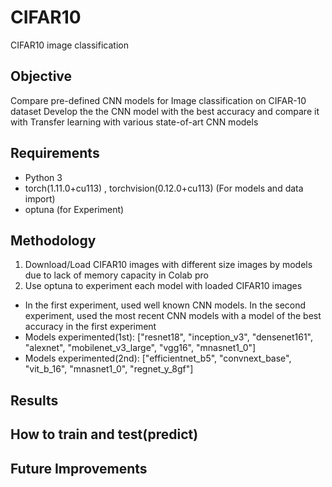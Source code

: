 # CIFAR10
CIFAR10 image classification

## Objective
Compare pre-defined CNN models for Image classification on CIFAR-10 dataset
Develop the the CNN model with the best accuracy and compare it with Transfer learning with various state-of-art CNN models

## Requirements
- Python 3
- torch(1.11.0+cu113) , torchvision(0.12.0+cu113) (For models and data import)
- optuna (for Experiment)

## Methodology
1. Download/Load CIFAR10 images with different size images by models due to lack of memory capacity in Colab pro
2. Use optuna to experiment each model with loaded CIFAR10 images </br>
  - In the first experiment, used well known CNN models. In the second experiment, used the most recent CNN models with a model of the best accuracy in the first experiment </br>
  - Models experimented(1st): ["resnet18", "inception_v3", "densenet161", "alexnet", "mobilenet_v3_large", "vgg16", "mnasnet1_0"]</br>
  - Models experimented(2nd): ["efficientnet_b5", "convnext_base", "vit_b_16", "mnasnet1_0", "regnet_y_8gf"]</br>
  
## Results


## How to train and test(predict)

## Future Improvements
